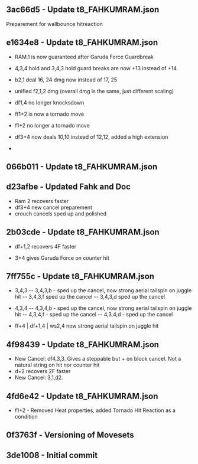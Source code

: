 ## 3ac66d5 - Update t8_FAHKUMRAM.json
Preparement for wallbounce hitreaction

## e1634e8 - Update t8_FAHKUMRAM.json
- RAM.1 is now guaranteed after Garuda Force Guardbreak

- 4,3,4 hold and 3,4,3 hold guard breaks are now +13 instead of +14

- b2,1 deal 16, 24 dmg now instead of 17, 25

- unified f2,1,2 dmg (overall dmg is the same, just different scaling)

- df1,4 no longer knocksdown

- ff1+2 is now a tornado move

- f1+2 no longer a tornado move

- df3+4 now deals 10,10 instead of 12,12, added a high extension

-

## 066b011 - Update t8_FAHKUMRAM.json

## d23afbe - Updated Fahk and Doc
- Ram 2 recovers faster
- df3+4 new cancel preparement
- crouch cancels sped up and polished

## 2b03cde - Update t8_FAHKUMRAM.json
- df+1,2 recovers 4F faster

- 3+4 gives Garuda Force on counter hit

## 7ff755c - Update t8_FAHKUMRAM.json
- 3,4,3
-- 3,4,3,b - sped up the cancel, now strong aerial tailspin on juggle hit
-- 3,4,3,f sped up the cancel
-- 3,4,3,d sped up the cancel

- 4,3,4
-- 4,3,4,b - sped up the cancel, now strong aerial tailspin on juggle hit
-- 4,3,4,f - sped up the cancel
-- 4,3,4,d - sped up the cancel

- ff+4 | df+1,4 | ws2,4
now strong aerial tailspin on juggle hit

## 4f98439 - Update t8_FAHKUMRAM.json
- New Cancel: df4,3,3. Gives a steppable but + on block cancel. Not a natural string on hit nor counter hit
- d+2 recovers 2F faster
- New Cancel: 3,1,d2.

## 4fd6e42 - Update t8_FAHKUMRAM.json
- f1+2 - Removed Heat properties, added Tornado Hit Reaction as a condition

## 0f3763f - Versioning of Movesets

## 3de1008 - Initial commit
